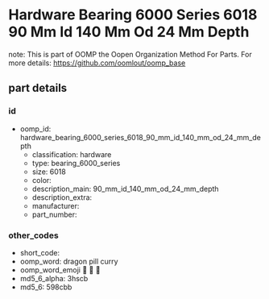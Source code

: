 # Hardware Bearing 6000 Series 6018 90 Mm Id 140 Mm Od 24 Mm Depth  

note: This is part of OOMP the Oopen Organization Method For Parts. For more details: https://github.com/oomlout/oomp_base

##  part details





### id
* oomp_id: hardware_bearing_6000_series_6018_90_mm_id_140_mm_od_24_mm_depth
  * classification: hardware
  * type: bearing_6000_series
  * size: 6018
  * color: 
  * description_main: 90_mm_id_140_mm_od_24_mm_depth
  * description_extra: 
  * manufacturer: 
  * part_number: 

### other_codes
* short_code: 
* oomp_word: dragon pill curry
* oomp_word_emoji :dragon: :pill: :curry:
* md5_6_alpha: 3hscb
* md5_6: 598cbb